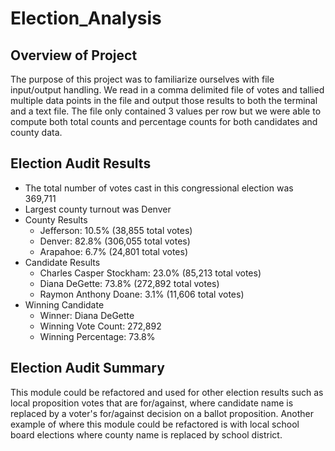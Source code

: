 # Election_Analysis


## Overview of Project
The purpose of this project was to familiarize ourselves with file input/output handling.  We read in a comma delimited file of votes and tallied multiple data points in the file and output those results to both the terminal and a text file.  The file only contained 3 values per row but we were able to compute both total counts and percentage counts for both candidates and county data.


## Election Audit Results
* The total number of votes cast in this congressional election was 369,711
* Largest county turnout was Denver
* County Results
  - Jefferson: 10.5% (38,855 total votes)
  - Denver: 82.8% (306,055 total votes)
  - Arapahoe: 6.7% (24,801 total votes)
 * Candidate Results
   - Charles Casper Stockham: 23.0% (85,213 total votes)
   - Diana DeGette: 73.8% (272,892 total votes)
   - Raymon Anthony Doane: 3.1% (11,606 total votes)
* Winning Candidate
  - Winner: Diana DeGette
  - Winning Vote Count: 272,892
  - Winning Percentage: 73.8%

## Election Audit Summary
This module could be refactored and used for other election results such as local proposition votes that are for/against, 
where candidate name is replaced by a voter's for/against decision on a ballot proposition.  Another example of where this 
module could be refactored is with local school board elections where county name is replaced by school district.
